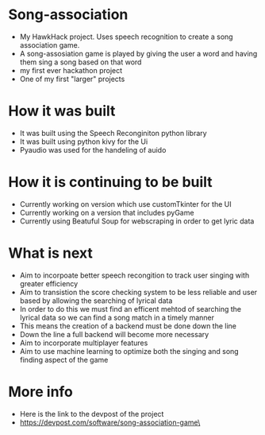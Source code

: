 # Song-association
- My HawkHack project. Uses speech recognition to create a song association game.
- A song-assosiation game is played by giving the user a word and having them sing a song based on that word
- my first ever hackathon project
- One of my first "larger" projects

# How it was built
- It was built using the Speech Reconginiton python library 
- It was built using python kivy for the Ui
- Pyaudio was used for the handeling of auido 

# How it is continuing to be built
- Currently working on version which use customTkinter for the UI 
- Currently working on a version that includes pyGame 
- Currently using Beatuful Soup for webscraping in order to get lyric data

# What is next 
- Aim to incorpoate better speech recongition to track user singing with greater efficiency
- Aim to transistion the score checking system to be less reliable and user based by allowing the searching of lyrical data 
- In order to do this we must find an efficent mehtod of searching the lyrical data so we can find a song match in a timely manner
- This means the creation of a backend must be done down the line
- Down the line a full backend will become more necessary
- Aim to incorporate multiplayer features 
- Aim to use machine learning to optimize both the singing and song finding aspect of the game

# More info
- Here is the link to the devpost of the project
- https://devpost.com/software/song-association-game\

